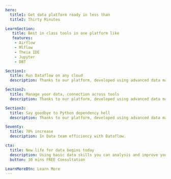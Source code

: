 ```yaml
---
hero:
  title1: Get data platform ready in less than
  title2: Thirty Minutes

LearnSection:
   title: Best in class tools in one platform like 
   features:
    - Airflow
    - Mlflow
    - Theia IDE
    - Jupyter
    - DBT

Section1:
  title: Run Dataflow on any cloud
  description: Thanks to our platform, developed using advanced data management methods, data quality reaches 100%, which is 20% better than other platforms.

Section2:
  title: Manage your data, connection across tools
  description: Thanks to our platform, developed using advanced data management methods, data quality reaches 100%, which is 20% better than other platforms.

Section3:
  title: Say goodbye to Python dependency hell
  description: Thanks to our platform, developed using advanced data management methods, data quality reaches 100%, which is 20% better than other platforms.

Seventy:
  title: 70% increase
  description: In Data team efficiency with Dataflow.

cta:
  title: New life for data begins today
  description: Using basic data skills you can analysis and improve your business indicators with Around
  button: 30 mins FREE Consultation

LearnMoreBtn: Learn More
---
```

